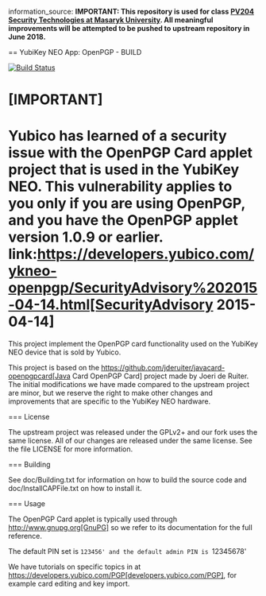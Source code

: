
information_source: **IMPORTANT: This repository is used for class [PV204 Security Technologies at Masaryk University](https://is.muni.cz/auth/predmety/predmet?lang=en;setlang=en;pvysl=3141746). All meaningful improvements will be attempted to be pushed to upstream repository in June 2018.**

== YubiKey NEO App: OpenPGP - BUILD

[![Build Status](https://travis-ci.org/JavaCardSpot-dev/ykneo-openpgp-build.svg?branch=master)](https://travis-ci.org/JavaCardSpot-dev/ykneo-openpgp-build)

[IMPORTANT]
====
Yubico has learned of a security issue with the OpenPGP Card applet project that is used in the YubiKey NEO. This vulnerability applies to you only if you are using OpenPGP, and you have the OpenPGP applet version 1.0.9 or earlier.
link:https://developers.yubico.com/ykneo-openpgp/SecurityAdvisory%202015-04-14.html[SecurityAdvisory 2015-04-14]
====

This project implement the OpenPGP card functionality used on the
YubiKey NEO device that is sold by Yubico.

This project is based on the 
https://github.com/jderuiter/javacard-openpgpcard[Java Card OpenPGP Card]
project made by Joeri de Ruiter. 
The initial modifications we have made compared to
the upstream project are minor, but we reserve the right to make other
changes and improvements that are specific to the YubiKey NEO
hardware.

=== License

The upstream project was released under the GPLv2+ and our fork uses
the same license.  All of our changes are released under the same
license.  See the file LICENSE for more information.


=== Building

See doc/Building.txt for information on how to build the source code
and doc/InstallCAPFile.txt on how to install it.


=== Usage

The OpenPGP Card applet is typically used through http://www.gnupg.org[GnuPG]
so we refer to its documentation for the full reference.

The default PIN set is `123456' and the default admin PIN is `12345678'

We have tutorials on specific topics in at
https://developers.yubico.com/PGP[developers.yubico.com/PGP], for example card
editing and key import.
